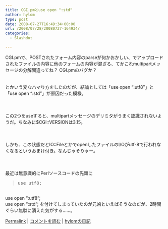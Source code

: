 ```yaml
---
title: CGI.pmとuse open ":std"
author: hylom
type: post
date: 2008-07-27T16:49:34+00:00
url: /2008/07/28/20080727-164934/
categories:
  - Slashdot

---
```

CGI.pmで、POSTされたフォーム内容のparseが何かおかしい、でアップロードされたファイルの内容に他のフォームの内容が混ざる、てかこれmultipartメッセージの分解間違ってね？ CGI.pmのバグか？  
</br>   
とかいう変なハマり方をしたのだが、結論としては「use open &#8220;:utf8&#8243;」と「use open &#8220;:std&#8221;」が原因だった模様。</br>  
</br>   
この2つをuseすると、multipartメッセージのデリミタがうまく認識されないようだ。ちなみに$CGI::VERSIONは3.15。</br>  
</br>   
しかも、この状態だとIO::FileとかでopenしたファイルのI/Oがutf-8で行われなくなるというおまけ付き。なんじゃそりゃー。</br>  
</br>   
最近は無意識的にPerlソースコードの先頭に 

> <div>
>   <tt> use utf8; </tt>
> </div>

</br>   
use open &#8220;:utf8&#8221;;</br>   
use open &#8220;:std&#8221;; を付けてしまっていたのが元凶といえばそうなのだが、2時間ぐらい無駄に消えた気がする……。</br> 

   [Permalink][1] |    [コメントを読む][2] |    [hylomの日記][3] 

</br>

 [1]: http://slashdot.jp/~hylom/journal/447424
 [2]: http://slashdot.jp/~hylom/journal/447424#acomments
 [3]: http://slashdot.jp/~hylom/journal/